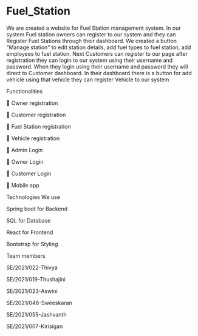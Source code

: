 # Fuel_Station
We are created a website for Fuel Station management system. In our system Fuel station owners can register to our system and they can Register Fuel Stations through their dashboard. We created a button "Manage station" to edit station details, add fuel types to fuel station, add employees to fuel station. Next Customers can register to our page after registration they can login to our system using their username and password. When they login using their username and password they will direct to Customer dashboard. In their dashboard there is a button for add vehicle using that vehicle they can register Vehicle to our system 





Functionalities 

  	Owner registration

  	Customer registration

  	Fuel Station registration

  	Vehicle registration

  	Admin Login

  	Owner Login

  	Customer Login

  	Mobile app 


  



Technologies We use 

  Spring boot for Backend

  SQL for Database

  React for Frontend

  Bootstrap for Styling 






Team members

  SE/2021/022-Thivya

  SE/2021/019-Thushajini

  SE/2021/023-Aswini

  SE/2021/046-Sweeskaran

  SE/2021/055-Jashvanth

  SE/2021/007-Kirisigan


